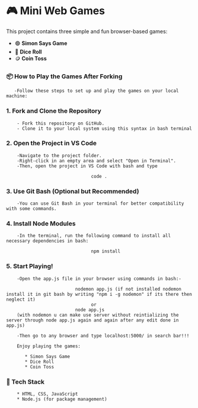 # 🎮 Mini Web Games

This project contains three simple and fun browser-based games:

- 🟢 **Simon Says Game**
- 🎲 **Dice Roll**
- 🪙 **Coin Toss**

### 📦 How to Play the Games After Forking
       -Follow these steps to set up and play the games on your local machine:

### 1. Fork and Clone the Repository
        - Fork this repository on GitHub.
        - Clone it to your local system using this syntax in bash terminal

### 2. Open the Project in VS Code
        -Navigate to the project folder.
        -Right-click in an empty area and select "Open in Terminal".
        -Then, open the project in VS Code with bash and type

                                    code .

### 3. Use Git Bash (Optional but Recommended)
        -You can use Git Bash in your terminal for better compatibility with some commands.

### 4. Install Node Modules
        -In the terminal, run the following command to install all necessary dependencies in bash:

                                    npm install

### 5. Start Playing!
        -Open the app.js file in your browser using commands in bash:-

                              nodemon app.js (if not installed nodemon install it in git bash by writing "npm i -g nodemon" if its there then neglect it)
                                    or
                              node app.js 
        (with nodemon u can make use server without reintializing the server through node app.js again and again after any edit done in app.js)
    
        -Then go to any browser and type localhost:5000/ in search bar!!!

        Enjoy playing the games:

           * Simon Says Game
           * Dice Roll
           * Coin Toss

### 🚀 Tech Stack
        * HTML, CSS, JavaScript
        * Node.js (for package management)